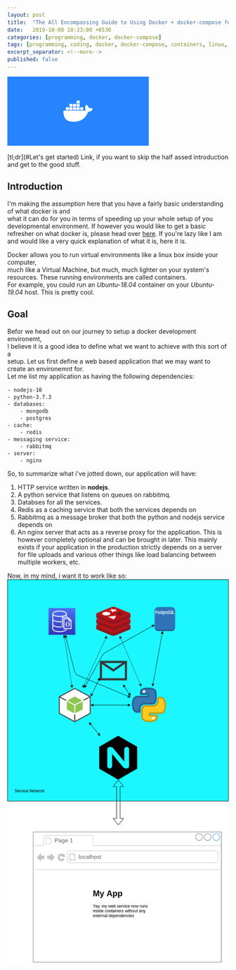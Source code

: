 ```yaml
---
layout: post
title:  "The All Encompassing Guide to Using Docker + docker-compose for your Development Setup: Part 1"
date:   2019-10-08 18:33:00 +0530
categories: [programming, docker, docker-compose] 
tags: [programming, coding, docker, docker-compose, containers, linux, ubuntu, development]
excerpt_separator: <!--more-->
published: false
---
```

![Docker Image](/assets/docker.png)  
<!--more-->
[tl;dr](#Let's get started) Link, if you want to skip the half assed introduction and get to the good stuff.

## Introduction ##

I'm making the assumption here that you have a fairly basic understanding of what docker is and  
what it can do for you in terms of speeding up your whole setup of you developmental environment.
If however you would like to get a basic refresher on what docker is, please head over [here](https://docs.docker.com/engine/docker-overview/). If you're lazy like I am and would like a very quick explanation of what it is, here it is.

Docker allows you to run virtual environments like a linux box inside your computer,   
much like a Virtual Machine, but much, much lighter on your system's resources. These running environments are called containers.  
For example, you could run an *Ubuntu-18.04* container on your *Ubuntu-19.04* host. This is pretty cool. 


## Goal ##

Befor we head out on our journey to setup a docker development environemt,  
I believe it is a good idea to define what we want to achieve with this sort of a  
setup.
Let us first define a web based application that we may want to create an environemnt for.  
Let me list my application as having the following dependencies:
    
    - nodejs-10
    - python-3.7.3
    - databases:
        - mongodb
        - postgres
    - cache:
        - redis
    - messaging service:
        - rabbitmq
    - server:
        - nginx

So, to summarize what i've jotted down, our application will have:

1) HTTP service written in **nodejs**.  
2) A python service that listens on queues on rabbitmq.  
3) Databses for all the services.  
4) Redis as a caching service that both the services depends on  
5) Rabbitmq as a message broker that both the python and nodejs service depends on  
6) An nginx server that acts as a reverse proxy for the application. This is however completely optional
   and can be brought in later. This mainly exists if your application in the production strictly depends on a server  for file uploads and various other things like load balancing between multiple workers, etc.  

Now, in my mind, i want it to work like so:  
![Docker Containers](/assets/setup.png)
